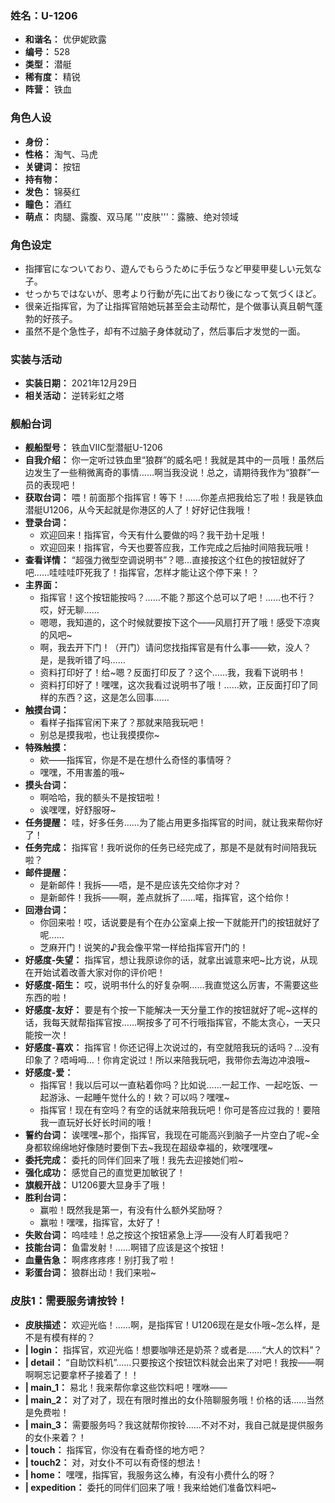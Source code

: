 ### 姓名：U-1206
* **和谐名：** 优伊妮欧露
* **编号：** 528
* **类型：** 潜艇
* **稀有度：** 精锐
* **阵营：** 铁血


### 角色人设
* **身份：** 
* **性格：** 淘气、马虎
* **关键词：** 按钮
* **持有物：** 
* **发色：** 锦葵红
* **瞳色：** 酒红
* **萌点：** 肉腿、露腹、双马尾
'''皮肤'''：露腋、绝对领域


### 角色设定
* 指揮官になついており、遊んでもらうために手伝うなど甲斐甲斐しい元気な子。
* せっかちではないが、思考より行動が先に出ており後になって気づくほど。
* 很亲近指挥官，为了让指挥官陪她玩甚至会主动帮忙，是个做事认真且朝气蓬勃的好孩子。
* 虽然不是个急性子，却有不过脑子身体就动了，然后事后才发觉的一面。


### 实装与活动
* **实装日期：** 2021年12月29日
* **相关活动：** 逆转彩虹之塔


### 舰船台词
* **舰船型号：** 铁血VIIC型潜艇U-1206
* **自我介绍：** 你一定听过铁血里“狼群”的威名吧！我就是其中的一员哦！虽然后边发生了一些稍微离奇的事情……啊当我没说！总之，请期待我作为“狼群”一员的表现吧！
* **获取台词：** 喂！前面那个指挥官！等下！……你差点把我给忘了啦！我是铁血潜艇U1206，从今天起就是你港区的人了！好好记住我哦！
* **登录台词：**
  * 欢迎回来！指挥官，今天有什么要做的吗？我干劲十足哦！
  * 欢迎回来！指挥官，今天也要答应我，工作完成之后抽时间陪我玩哦！
* **查看详情：** “超强力微型空调说明书”？嗯…直接按这个红色的按钮就好了吧……哇哇哇吓死我了！指挥官，怎样才能让这个停下来！？
* **主界面：**
  * 指挥官！这个按钮能按吗？……不能？那这个总可以了吧！……也不行？哎，好无聊……
  * 嗯嗯，我知道的，这个时候就要按下这个——风扇打开了哦！感受下凉爽的风吧~
  * 啊，我去开下门！（开门）请问您找指挥官是有什么事——欸，没人？是，是我听错了吗……
  * 资料打印好了！给~嗯？反面打印反了？这个……我，我看下说明书！
  * 资料打印好了！嘿嘿，这次我看过说明书了哦！……欸，正反面打印了同样的东西？这，这是怎么回事……
* **触摸台词：**
  * 看样子指挥官闲下来了？那就来陪我玩吧！
  * 别总是摸我啦，也让我摸摸你~
* **特殊触摸：**
  * 欸——指挥官，你是不是在想什么奇怪的事情呀？
  * 嘿嘿，不用害羞的哦~
* **摸头台词：**
  * 啊哈哈，我的额头不是按钮啦！
  * 诶嘿嘿，好舒服呀~
* **任务提醒：** 哇，好多任务……为了能占用更多指挥官的时间，就让我来帮你好了！
* **任务完成：** 指挥官！我听说你的任务已经完成了，那是不是就有时间陪我玩啦？
* **邮件提醒：**
  * 是新邮件！我拆——唔，是不是应该先交给你才对？
  * 是新邮件！我拆——啊，差点就拆了……喏，指挥官，这个给你！
* **回港台词：**
  * 你回来啦！哎，话说要是有个在办公室桌上按一下就能开门的按钮就好了呢……
  * 芝麻开门！说笑的♪我会像平常一样给指挥官开门的！
* **好感度-失望：** 指挥官，想让我原谅你的话，就拿出诚意来吧~比方说，从现在开始试着改善大家对你的评价吧！
* **好感度-陌生：** 哎，说明书什么的好复杂啊……我直觉这么厉害，不需要这些东西的啦！
* **好感度-友好：** 要是有个按一下能解决一天分量工作的按钮就好了呢~这样的话，我每天就帮指挥官按……啊按多了可不行哦指挥官，不能太贪心，一天只能按一次！
* **好感度-喜欢：** 指挥官！你还记得上次说过的，有空就陪我玩的话吗？…没有印象了？唔呣呣…！你肯定说过！所以来陪我玩吧，我带你去海边冲浪哦~
* **好感度-爱：**
  * 指挥官！我以后可以一直粘着你吗？比如说……一起工作、一起吃饭、一起游泳、一起睡午觉什么的！欸？可以吗？嘿嘿~
  * 指挥官！现在有空吗？有空的话就来陪我玩吧！你可是答应过我的！要陪我一直玩好长好长时间的哦！
* **誓约台词：** 诶嘿嘿~那个，指挥官，我现在可能高兴到脑子一片空白了呢~全身都软绵绵地好像随时要倒下去~我现在超级幸福的，欸嘿嘿嘿~
* **委托完成：** 委托的同伴们回来了哦！我先去迎接她们啦~
* **强化成功：** 感觉自己的直觉更加敏锐了！
* **旗舰开战：** U1206要大显身手了哦！
* **胜利台词：**
  * 赢啦！既然我是第一，有没有什么额外奖励呀？
  * 赢啦！嘿嘿，指挥官，太好了！
* **失败台词：** 呜哇哇！总之按这个按钮紧急上浮——没有人盯着我吧？
* **技能台词：** 鱼雷发射！……啊错了应该是这个按钮！
* **血量告急：** 啊疼疼疼疼！别打我了啦！
* **彩蛋台词：** 狼群出动！我们来啦~


### 皮肤1：需要服务请按铃！
* **皮肤描述：** 欢迎光临！……啊，是指挥官！U1206现在是女仆哦~怎么样，是不是有模有样的？
* **| login：** 指挥官，欢迎光临！想要咖啡还是奶茶？或者是……“大人的饮料”？
* **| detail：** “自助饮料机”……只要按这个按钮饮料就会出来了对吧！我按——啊啊啊忘记要拿杯子接着了！！
* **| main_1：** 易北！我来帮你拿这些饮料吧！嘿咻——
* **| main_2：** 对了对了，现在有限时推出的女仆陪聊服务哦！价格的话……当然是免费啦！
* **| main_3：** 需要服务吗？我这就帮你按铃……不对不对，我自己就是提供服务的女仆来着？！
* **| touch：** 指挥官，你没有在看奇怪的地方吧？
* **| touch2：** 对，对女仆不可以有奇怪的想法！
* **| home：** 嘿嘿，指挥官，我服务这么棒，有没有小费什么的呀？
* **| expedition：** 委托的同伴们回来了哦！我来给她们准备饮料吧~
